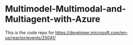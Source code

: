 # Multimodel-Multimodal-and-Multiagent-with-Azure

This is the code repo for <https://developer.microsoft.com/en-us/reactor/events/25041/>
